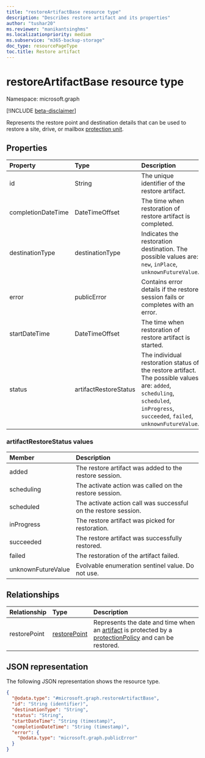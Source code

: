 ```yaml
---
title: "restoreArtifactBase resource type"
description: "Describes restore artifact and its properties"
author: "tushar20"
ms.reviewer: "manikantsinghms"
ms.localizationpriority: medium
ms.subservice: "m365-backup-storage"
doc_type: resourcePageType
toc.title: Restore artifact
---
```


# restoreArtifactBase resource type

Namespace: microsoft.graph

[!INCLUDE [beta-disclaimer](../../includes/beta-disclaimer.md)]

Represents the restore point and destination details that can be used to restore a site, drive, or mailbox [protection unit](protectionunitbase.md).

## Properties

|Property|Type|Description|
|:---|:---|:---|
|id|String|The unique identifier of the restore artifact.|
|completionDateTime|DateTimeOffset|The time when restoration of restore artifact is completed.|
|destinationType|destinationType|Indicates the restoration destination. The possible values are: `new`, `inPlace`, `unknownFutureValue`.|
|error|publicError|Contains error details if the restore session fails or completes with an error.|
|startDateTime|DateTimeOffset|The time when restoration of restore artifact is started.|
|status|artifactRestoreStatus|The individual restoration status of the restore artifact. The possible values are: `added`, `scheduling`, `scheduled`, `inProgress`, `succeeded`, `failed`, `unknownFutureValue`.|

### artifactRestoreStatus values

|Member | Description |
|:------|:------------|
|added|The restore artifact was added to the restore session.|
|scheduling|The activate action was called on the restore session.|
|scheduled|The activate action call was successful on the restore session.|
|inProgress|The restore artifact was picked for restoration.|
|succeeded|The restore artifact was successfully restored.|
|failed|The restoration of the artifact failed.|
|unknownFutureValue| Evolvable enumeration sentinel value. Do not use.|

## Relationships

|Relationship|Type|Description|
|:---|:---|:---|
|restorePoint|[restorePoint](../resources/restorepoint.md)| Represents the date and time when an [artifact](../resources/restoreartifactbase.md) is protected by a [protectionPolicy](../resources/protectionpolicybase.md) and can be restored.|

## JSON representation

The following JSON representation shows the resource type.
<!-- {
  "blockType": "resource",
  "keyProperty": "id",
  "@odata.type": "microsoft.graph.restoreArtifactBase",
  "baseType": "microsoft.graph.entity",
  "openType": false
}
-->
``` json
{
  "@odata.type": "#microsoft.graph.restoreArtifactBase",
  "id": "String (identifier)",
  "destinationType": "String",
  "status": "String",
  "startDateTime": "String (timestamp)",
  "completionDateTime": "String (timestamp)",
  "error": {
    "@odata.type": "microsoft.graph.publicError"
  }
}
```
